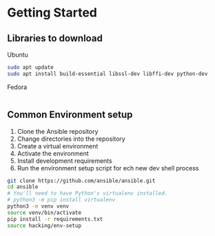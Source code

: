 # Getting Started

## Libraries to download

Ubuntu

```bash
sudo apt update
sudo apt install build-essential libssl-dev libffi-dev python-dev
```

Fedora

```bash
```

## Common Environment setup

1. Clone the Ansible repository
2. Change directories into the repository
3. Create a virtual environment
4. Activate the environment
5. Install development requirements
6. Run the environment setup script for ech new dev shell process

```bash
git clone https://github.com/ansible/ansible.git
cd ansible
# You'll need to have Python's virtualenv installed.
# python3 -m pip install virtualenv
python3 -m venv venv
source venv/bin/activate
pip install -r requirements.txt
source hacking/env-setup
```